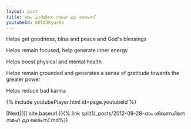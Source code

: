 ```yaml
---
layout: post
title: ഓം ചാർമിനേ നമഹ ൧൧ ടൈംസ്
youtubeId: 6DlA3KyusKo
---
```

 
 
Helps get goodness, bliss and peace and God's blessings
 
Helps remain focused, help generate inner energy 
 
Helps boost physical and mental health 
 
Helps remain grounded and generates a sense of gratitude towards the greater power 
 
Helps reduce bad karma
 
 
 
 


{% include youtubePlayer.html id=page.youtubeId %}
 
[Next]({{ site.baseurl }}{% link  split1/_posts/2012-09-28-ഓം ശിഖണ്ഡിനെ നമഹ ൧൧ ടൈംസ്.md%})
 
